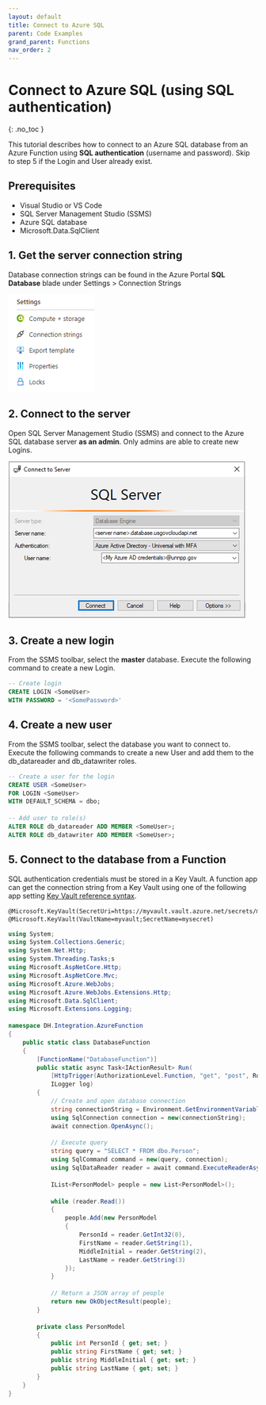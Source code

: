 ```yaml
---
layout: default
title: Connect to Azure SQL
parent: Code Examples
grand_parent: Functions
nav_order: 2
---
```


# Connect to Azure SQL (using SQL authentication)
{: .no_toc }

This tutorial describes how to connect to an Azure SQL database from 
an Azure Function using **SQL authentication** (username and password). 
Skip to step 5 if the Login and User already exist.

## Prerequisites

- Visual Studio or VS Code
- SQL Server Management Studio (SSMS)
- Azure SQL database
- Microsoft.Data.SqlClient

## 1. Get the server connection string

Database connection strings can be found in the Azure Portal **SQL Database** 
blade under Settings > Connection Strings

![SQLConnection](../assets/images/function-sql-connection.png)

## 2. Connect to the server

Open SQL Server Management Studio (SSMS) and connect to the Azure SQL 
database server **as an admin**. Only admins are able to create new Logins.

![SSMSConnect](../assets/images/function-ssms-connect.PNG)

## 3. Create a new login

From the SSMS toolbar, select the **master** database. Execute the following 
command to create a new Login.

``` sql
-- Create login
CREATE LOGIN <SomeUser> 
WITH PASSWORD = '<SomePassword>' 
```

## 4. Create a new user

From the SSMS toolbar, select the database you want to connect to. Execute 
the following commands to create a new User and add them to the 
db_datareader and db_datawriter roles.

``` sql
-- Create a user for the login
CREATE USER <SomeUser>
FOR LOGIN <SomeUser>
WITH DEFAULT_SCHEMA = dbo;

-- Add user to role(s)
ALTER ROLE db_datareader ADD MEMBER <SomeUser>; 
ALTER ROLE db_datawriter ADD MEMBER <SomeUser>; 

```

## 5. Connect to the database from a Function

SQL authentication credentials must be stored in a Key Vault. A function app 
can get the connection string from a Key Vault using one of the 
following app setting 
[Key Vault reference syntax](https://docs.microsoft.com/en-us/azure/app-service/app-service-key-vault-references?tabs=azure-cli).

```
@Microsoft.KeyVault(SecretUri=https://myvault.vault.azure.net/secrets/mysecret/)
@Microsoft.KeyVault(VaultName=myvault;SecretName=mysecret)
```
``` csharp
using System;
using System.Collections.Generic;
using System.Net.Http;
using System.Threading.Tasks;s
using Microsoft.AspNetCore.Http;
using Microsoft.AspNetCore.Mvc;
using Microsoft.Azure.WebJobs;
using Microsoft.Azure.WebJobs.Extensions.Http;
using Microsoft.Data.SqlClient;
using Microsoft.Extensions.Logging;

namespace DH.Integration.AzureFunction
{
    public static class DatabaseFunction
    {
        [FunctionName("DatabaseFunction")]
        public static async Task<IActionResult> Run(
            [HttpTrigger(AuthorizationLevel.Function, "get", "post", Route = null)] HttpRequest req,
            ILogger log)
        {
            // Create and open database connection
            string connectionString = Environment.GetEnvironmentVariable("ConnectionString");
            using SqlConnection connection = new(connectionString);
            await connection.OpenAsync();

            // Execute query
            string query = "SELECT * FROM dbo.Person";
            using SqlCommand command = new(query, connection);
            using SqlDataReader reader = await command.ExecuteReaderAsync();

            IList<PersonModel> people = new List<PersonModel>();

            while (reader.Read())
            {
                people.Add(new PersonModel
                {
                    PersonId = reader.GetInt32(0), 
                    FirstName = reader.GetString(1),
                    MiddleInitial = reader.GetString(2), 
                    LastName = reader.GetString(3)
                });
            }

            // Return a JSON array of people
            return new OkObjectResult(people);
        }

        private class PersonModel
        {
            public int PersonId { get; set; }
            public string FirstName { get; set; }
            public string MiddleInitial { get; set; }
            public string LastName { get; set; }
        }
    }
}
```

